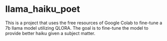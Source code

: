 # llama_haiku_poet

This is a project that uses the free resources of Google Colab to fine-tune a 7b llama model utilizing QLORA. The goal is to fine-tune the model to provide better haiku given a subject matter.
